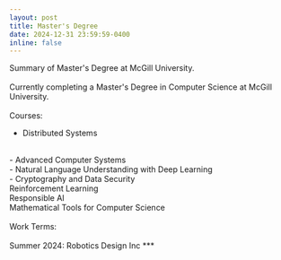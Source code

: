 ```yaml
---
layout: post
title: Master's Degree
date: 2024-12-31 23:59:59-0400
inline: false
---
```


Summary of Master's Degree at McGill University.
<br><br>
Currently completing a Master's Degree in Computer Science at McGill University.
<br><br>
Courses:
- Distributed Systems
<br>
- Advanced Computer Systems
<br>
- Natural Language Understanding with Deep Learning
<br>
- Cryptography and Data Security
<br>
Reinforcement Learning
<br>
Responsible AI
<br>
Mathematical Tools for Computer Science
<br><br>
Work Terms:
<br><br>
Summer 2024: Robotics Design Inc
***